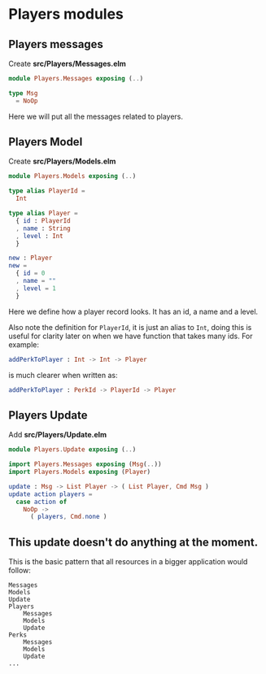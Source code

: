 # Players modules

## Players messages

Create __src/Players/Messages.elm__

```elm
module Players.Messages exposing (..)

type Msg
  = NoOp
```

Here we will put all the messages related to players.

## Players Model

Create __src/Players/Models.elm__

```elm
module Players.Models exposing (..)

type alias PlayerId =
  Int

type alias Player =
  { id : PlayerId
  , name : String
  , level : Int
  }

new : Player
new =
  { id = 0
  , name = ""
  , level = 1
  }
```

Here we define how a player record looks. It has an id, a name and a level.

Also note the definition for `PlayerId`, it is just an alias to `Int`, doing this is useful for clarity later on when we have function that takes many ids. For example:

```elm
addPerkToPlayer : Int -> Int -> Player
```

is much clearer when written as:

```elm
addPerkToPlayer : PerkId -> PlayerId -> Player
```

## Players Update

Add __src/Players/Update.elm__

```elm
module Players.Update exposing (..)

import Players.Messages exposing (Msg(..))
import Players.Models exposing (Player)

update : Msg -> List Player -> ( List Player, Cmd Msg )
update action players =
  case action of
    NoOp ->
      ( players, Cmd.none )
```

This update doesn't do anything at the moment.
---

This is the basic pattern that all resources in a bigger application would follow:

```
Messages
Models
Update
Players
    Messages
    Models
    Update
Perks
    Messages
    Models
    Update
...
```
